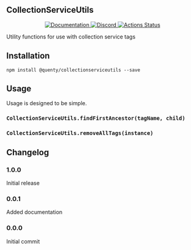 ## CollectionServiceUtils
<div align="center">
  <a href="http://quenty.github.io/api/">
    <img src="https://img.shields.io/badge/docs-website-green.svg" alt="Documentation" />
  </a>
  <a href="https://discord.gg/mhtGUS8">
    <img src="https://img.shields.io/badge/discord-nevermore-blue.svg" alt="Discord" />
  </a>
  <a href="https://github.com/Quenty/NevermoreEngine/actions">
    <img src="https://github.com/Quenty/NevermoreEngine/workflows/luacheck/badge.svg" alt="Actions Status" />
  </a>
</div>

Utility functions for use with collection service tags

## Installation
```
npm install @quenty/collectionserviceutils --save
```

## Usage
Usage is designed to be simple.

### `CollectionServiceUtils.findFirstAncestor(tagName, child)`

### `CollectionServiceUtils.removeAllTags(instance)`


## Changelog

### 1.0.0
Initial release

### 0.0.1
Added documentation

### 0.0.0
Initial commit